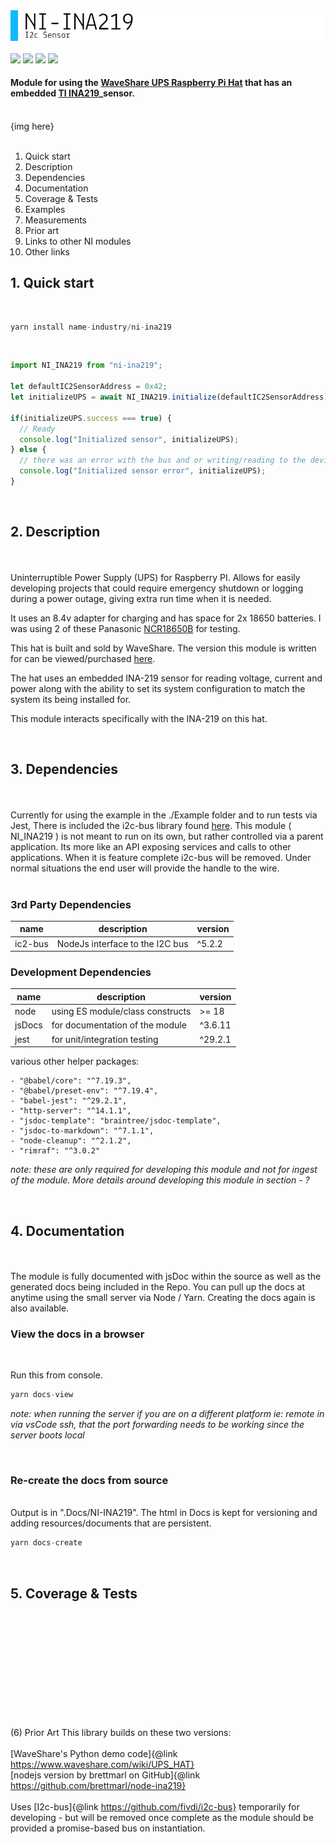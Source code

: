 

<div align="left">
  <img src="./Docs/img/830x80_NI_INA219_Light.png"
       alt="header img"
       width="830px"
  />
</div>

<br />

<div align="left">
  <img src="https://img.shields.io/badge/version-v0.0.1-green" />
  <img src="https://img.shields.io/badge/nodeJs-v15.14.0-yellowgreen" />
  <img src="https://img.shields.io/badge/Raspberry--PI-v4b-FF69B4" />
  <img src="https://img.shields.io/badge/jsDocs-v3.5-yellow" />
</div>

#### Module for using the [WaveShare UPS Raspberry Pi Hat](https://www.waveshare.com/product/raspberry-pi/hats/ups-hat.htm) that has an embedded [TI INA219](https://www.waveshare.com/w/upload/1/10/Ina219.pdf)_sensor.
<br />
{img here}
<br /><br />

1. Quick start
2. Description
3. Dependencies
4. Documentation
5. Coverage & Tests
6. Examples
7. Measurements
8. Prior art
9. Links to other NI modules
10. Other links

## 1. Quick start

<br />

```Javascript
yarn install name-industry/ni-ina219
```

<br />

```Javascript
import NI_INA219 from "ni-ina219";

let defaultIC2SensorAddress = 0x42;
let initializeUPS = await NI_INA219.initialize(defaultIC2SensorAddress);

if(initializeUPS.success === true) {
  // Ready
  console.log("Initialized sensor", initializeUPS);
} else {
  // there was an error with the bus and or writing/reading to the device
  console.log("Initialized sensor error", initializeUPS);
}
```

<br />

## 2. Description
<br /><br />
Uninterruptible Power Supply (UPS) for Raspberry PI. Allows for easily developing projects that could require emergency shutdown or logging during a power outage, giving extra run time when it is needed. 

It uses an 8.4v adapter for charging and has space for 2x 18650 batteries. I was using 2 of these Panasonic [NCR18650B](https://www.orbtronic.com/content/NCR18650B-Datasheet-Panasonic-Specifications.pdf) for testing.

This hat is built and sold by WaveShare. The version this module is written for can be viewed/purchased [here](https://www.waveshare.com/product/raspberry-pi/hats/ups-hat.htm?sku=18306).

The hat uses an embedded INA-219 sensor for reading voltage, current and power along with the ability to set its system configuration to match the system its being installed for. 

This module interacts specifically with the INA-219 on this hat.

<br />

## 3. Dependencies
<br /><br />
Currently for using the example in the ./Example folder and to run tests via Jest, There is included the i2c-bus library found [here](https://github.com/fivdi/i2c-bus). This module ( NI_INA219 ) is not meant to run on its own, but rather controlled via a parent application. Its more like an API exposing services and calls to other applications. When it is feature complete i2c-bus will be removed. Under normal situations the end user will provide the handle to the wire.
<br /><br />
### 3rd Party Dependencies

| name | description | version |
| - | - | - |
| ic2-bus | NodeJs interface to the I2C bus | ^5.2.2 |

### Development Dependencies

| name | description | version |
| - | - | - |
| node | using ES module/class constructs | >= 18 |
| jsDocs | for documentation of the module | ^3.6.11 |
| jest | for unit/integration testing | ^29.2.1 |

various other helper packages:

    - "@babel/core": "^7.19.3",
    - "@babel/preset-env": "^7.19.4",
    - "babel-jest": "^29.2.1",
    - "http-server": "^14.1.1",
    - "jsdoc-template": "braintree/jsdoc-template",
    - "jsdoc-to-markdown": "^7.1.1",
    - "node-cleanup": "^2.1.2",
    - "rimraf": "^3.0.2"

*note: these are only required for developing this module and not for ingest of the module. More details around developing this module in section - ?*

<br />

## 4. Documentation 
<br /><br />
The module is fully documented with jsDoc within the source as well as the generated docs being included in the Repo. You can pull up the docs at anytime using the small server via Node / Yarn. Creating the docs again is also available.

### View the docs in a browser
<br />

Run this from console.

```Javascript
yarn docs-view
```
*note: when running the server if you are on a different platform ie: remote in via vsCode ssh, that the port forwarding needs to be working since the server boots local*

<br />

### Re-create the docs from source
<br />
Output is in ".Docs/NI-INA219". The html in Docs is kept for versioning and adding resources/documents that are persistent.

```Javascript
yarn docs-create
```

<br />

## 5. Coverage & Tests  
<br /><br />


<br /><br />
<br /><br />
<br /><br />
<br /><br />
(6) Prior Art
This library builds on these two versions:<br />
 <br />
 [WaveShare's Python demo code]{@link https://www.waveshare.com/wiki/UPS_HAT}<br />
  [nodejs version by brettmarl on GitHub]{@link https://github.com/brettmarl/node-ina219}
  <br />
  <br />
  Uses [I2c-bus]{@link https://github.com/fivdi/i2c-bus} temporarily for developing - 
 but will be removed once complete as the module should be provided a promise-based bus 
  on instantiation.<br /><br />
  
